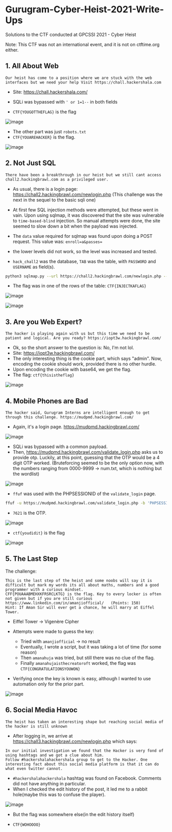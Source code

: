 # Gurugram-Cyber-Heist-2021-Write-Ups
Solutions to the CTF conducted at GPCSSI 2021 - Cyber Heist 

Note: This CTF was not an international event, and it is not on ctftime.org either.

## 1. All About Web

```
Our heist has come to a position where we are stuck with the web interfaces but we need your help Visit https://chall.hackershala.com
```

* Site: https://chall.hackershala.com/
* SQLi was bypassed with `' or 1=1--` in both fields

* `CTF{YOUGOTTHEFLAG}` is the flag

![image](https://user-images.githubusercontent.com/43957261/126024976-f22bffe0-8516-4cb4-b0a8-c11332d16d1f.png)

* The other part was just `robots.txt`
* `CTF{YOUAREHACKER}` is the flag.

![image](https://user-images.githubusercontent.com/43957261/126025016-d04e32d2-e08e-4f03-9cf4-ca87e2b01950.png)


## 2. Not Just SQL

```
There have been a breakthrough in our heist but we still cant access chall2.hackingbrawl.com as a privileged user.
```

* As usual, there is a login page: https://chall2.hackingbrawl.com/newlogin.php (This challenge was the next in the sequel to the basic sqli one)

* At first few SQL injection methods were attempted, but these went in vain. Upon using sqlmap, it was discovered that the site was vulnerable to `time-based-blind` injection. So manual attempts were done, the site seemed to slow down a bit when the payload was injected. 

* The `data` value required for sqlmap was found upon doing a POST request. This value was: `enroll=a&passes=`

* the lower levels did not work, so the level was increased and tested.

* `hack_chall2` was the database, `TAB` was the table, with `PASSWORD` and `USERNAME` as field(s).

```bash
python3 sqlmap.py --url https://chall2.hackingbrawl.com/newlogin.php --technique=T --random-agent --data='enroll=a&passes=' --level=5 -D hack_chall2 --dump --no-cast
```

* The flag was in one of the rows of the table: `CTF{INJECTKAFLAG}`


![image](https://user-images.githubusercontent.com/43957261/125963329-f5b1d70d-ee8f-467e-a72b-c0ea361aeaa3.png)

![image](https://user-images.githubusercontent.com/43957261/125963577-14dd5f56-3b2b-4f94-bc28-7aefed537957.png)


## 3. Are you Web Expert?

```
The hacker is playing again with us but this time we need to be patient and logical. Are you ready? https://iopt3w.hackingbrawl.com/
```

* Ok, so the short answer to the question is: No, I'm not lol.
* Site: https://iopt3w.hackingbrawl.com/
* The only interesting thing is the cookie part, which says "admin". Now, encoding the cookie should work, provided there is no other hurdle.
* Upon encoding the cookie with base64, we get the flag.
* The flag: `ctf{thisistheflag}` 

![image](https://user-images.githubusercontent.com/43957261/126025887-7a9fcdae-9885-4d87-b98b-79c9a7023040.png)


## 4. Mobile Phones are Bad

```
The hacker said, Gurugram Interns are intelligent enough to get through this challenge. https://mudpmd.hackingbrawl.com/
```

* Again, it's a login page. https://mudpmd.hackingbrawl.com/

![image](https://user-images.githubusercontent.com/43957261/126001906-689cdcad-28ba-4a24-b3ae-af97cd55b685.png)

* SQLi was bypassed with a common payload.
* Then, https://mudpmd.hackingbrawl.com/validate_login.php asks us to provide otp. Luckily, at this point, guessing that the OTP would be a 4 digit OTP worked. (Bruteforcing seemed to be the only option now, with the numbers ranging from 0000-9999 -> num.txt, which is nothing but the wordlist)

![image](https://user-images.githubusercontent.com/43957261/126002275-627ad73c-e0bb-4d5f-8e47-cc8cb78676d1.png)

* `ffuf` was used with the PHPSESSIONID of the `validate_login` page.
```bash
ffuf -u https://mudpmd.hackingbrawl.com/validate_login.php -b 'PHPSESSID=41vmugnlapp6vhka6ak6teqjo3' -w num.txt -d 'code=FUZZ&btnValidate=' -H 'Content-Type: application/x-www-form-urlencoded' -fr Error
```
* `7621` is the OTP. 

![image](https://user-images.githubusercontent.com/43957261/125999210-b85ee607-6a4b-4405-935d-c5280e51f7d6.png)

* `ctf{youdidit}` is the flag

![image](https://user-images.githubusercontent.com/43957261/126000972-516193e2-80e6-467e-ae81-e0d0c362d33c.png)


## 5. The Last Step

The challenge:
```
This is the last step of the heist and some noobs will say it is difficult but mark my words its all about maths, numbers and a good programmer with a curious mindset.
CFF{POUAAABMEHXKFRSRCLKTG} is the flag. Key to every locker is often not given but if you are still curious https://www.linkedin.com/in/amanjiofficial/   (Points: 150)
Hint: If Aman Sir will ever get a chance, he will marry at Eiffel Tower.
```

* Eiffel Tower -> Vigenère Cipher
* Attempts were made to guess the key:
  * Tried with `amanjiofficial` -> no result
  * Eventually, I wrote a script, but it was taking a lot of time (for some reason)
  * Then `amanahuja` was tried, but still there was no clue of the flag.
  * Finally `amanahujaisthecreatoroft` worked, the flag was `CTF{CONGRATULATIONSYOUWON}`

* Verifying once the key is known is easy, although I wanted to use automation only for the prior part.

![image](https://user-images.githubusercontent.com/43957261/126024779-096dac92-04f6-4086-9d3e-76f720af1fa4.png)


## 6. Social Media Havoc

```
The heist has taken an interesting shape but reaching social media of the hacker is still unknown
```

* After logging in, we arrive at https://chall3.hackingbrawl.com/newlogin.php which says:
 
```Our server has been taken over by a Hacker and we have appointed you as the cyber security expert to catch the Hacker. 
In our initial investigation we found that the Hacker is very fond of using hashtags and we got a clue about him. 
Follow #hackershalahackershala group to get to the Hacker. One interesting fact about this social media platform is that it can do what even twitter cannot.
```
* `#hackershalahackershala` hashtag was found on Facebook. Comments did not have anything in particular.
* When I checked the edit history of the post, it led me to a rabbit hole(maybe this was to confuse the player).

![image](https://user-images.githubusercontent.com/43957261/126009644-17d70dc4-8823-4592-be96-1e150116211e.png)

* But the flag was somewhere else(in the edit history itself)

* `CTF{WOHOOOO}`
